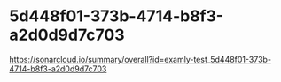 # 5d448f01-373b-4714-b8f3-a2d0d9d7c703
https://sonarcloud.io/summary/overall?id=examly-test_5d448f01-373b-4714-b8f3-a2d0d9d7c703
